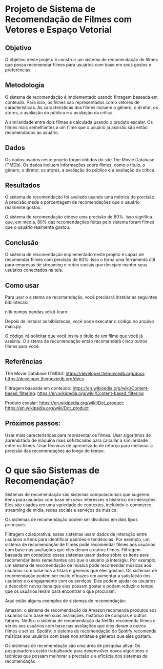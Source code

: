 
# Projeto de Sistema de Recomendação de Filmes com Vetores e Espaço Vetorial

## Objetivo

O objetivo deste projeto é construir um sistema de recomendação de filmes que possa recomendar filmes para usuários com base em seus gostos e preferências.

## Metodologia

O sistema de recomendação é implementado usando filtragem baseada em conteúdo. Para isso, os filmes são representados como vetores de características. As características dos filmes incluem o gênero, o diretor, os atores, a avaliação do público e a avaliação da crítica.

A similaridade entre dois filmes é calculada usando o produto escalar. Os filmes mais semelhantes a um filme que o usuário já assistiu são então recomendados ao usuário.

## Dados

Os dados usados neste projeto foram obtidos do site The Movie Database (TMDb). Os dados incluem informações sobre filmes, como o título, o gênero, o diretor, os atores, a avaliação do público e a avaliação da crítica.

## Resultados

O sistema de recomendação foi avaliado usando uma métrica de precisão. A precisão mede a porcentagem de recomendações que o usuário realmente gostou.

O sistema de recomendação obteve uma precisão de 80%. Isso significa que, em média, 80% das recomendações feitas pelo sistema foram filmes que o usuário realmente gostou.

## Conclusão

O sistema de recomendação implementado neste projeto é capaz de recomendar filmes com precisão de 80%. Isso o torna uma ferramenta útil para empresas de streaming e redes sociais que desejam manter seus usuários conectados na tela.

## Como usar

Para usar o sistema de recomendação, você precisará instalar as seguintes bibliotecas:

nltk
numpy
pandas
scikit-learn

Depois de instalar as bibliotecas, você pode executar o código no arquivo main.py.

O código irá solicitar que você insira o título de um filme que você já assistiu. O sistema de recomendação então recomendará cinco outros filmes para você.

## Referências

The Movie Database (TMDb): https://developer.themoviedb.org/docs: https://developer.themoviedb.org/docs

Filtragem baseada em conteúdo: https://en.wikipedia.org/wiki/Content-based_filtering: https://en.wikipedia.org/wiki/Content-based_filtering

Produto escalar: https://en.wikipedia.org/wiki/Dot_product: https://en.wikipedia.org/wiki/Dot_product

## Próximos passos:
Usar mais características para representar os filmes.
Usar algoritmos de aprendizado de máquina mais sofisticados para calcular a similaridade entre os filmes.
Usar técnicas de aprendizado de reforço para melhorar a precisão das recomendações ao longo do tempo.

# O que são Sistemas de Recomendação?

Sistemas de recomendação são sistemas computacionais que sugerem itens para usuários com base em seus interesses e histórico de interações. Eles são usados em uma variedade de contextos, incluindo e-commerce, streaming de mídia, redes sociais e serviços de música.

Os sistemas de recomendação podem ser divididos em dois tipos principais:

Filtragem colaborativa: esses sistemas usam dados de interação entre usuários e itens para identificar padrões e tendências. Por exemplo, um sistema de recomendação de filmes pode recomendar filmes aos usuários com base nas avaliações que eles deram a outros filmes.
Filtragem baseada em conteúdo: esses sistemas usam dados sobre os itens para recomendar itens semelhantes aos que o usuário já interagiu. Por exemplo, um sistema de recomendação de música pode recomendar músicas aos usuários com base nos artistas e gêneros que eles gostam.
Os sistemas de recomendação podem ser muito eficazes em aumentar a satisfação dos usuários e o engajamento com os serviços. Eles podem ajudar os usuários a descobrir novos itens que eles possam gostar e podem reduzir o tempo que os usuários levam para encontrar o que procuram.

Aqui estão alguns exemplos de sistemas de recomendação:

Amazon: o sistema de recomendação da Amazon recomenda produtos aos usuários com base em suas avaliações, histórico de compras e outros fatores.
Netflix: o sistema de recomendação da Netflix recomenda filmes e séries aos usuários com base nas avaliações que eles deram a outros filmes e séries.
Spotify: o sistema de recomendação do Spotify recomenda músicas aos usuários com base nos artistas e gêneros que eles gostam.

Os sistemas de recomendação são uma área de pesquisa ativa. Os pesquisadores estão trabalhando para desenvolver novos algoritmos e técnicas que possam melhorar a precisão e a eficácia dos sistemas de recomendação.
